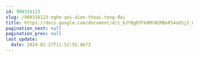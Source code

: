 ```yaml
---
id: 900316123
slug: /900316123-nghe-goi-dien-thoai-tong-đai
title: https://docs.google.com/document/d/1_bJYBgDYFk8MtN2MBxR54oUSj3_GYhbJLrpjHnr9_tM
pagination_next: null
pagination_prev: null
last_update:
  date: 2024-02-27T11:52:55.867Z
---
```


